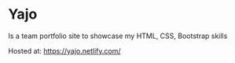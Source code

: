 # Yajo

Is a team portfolio site to showcase my HTML, CSS, Bootstrap skills

Hosted at: https://yajo.netlify.com/
